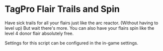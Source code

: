 # TagPro Flair Trails and Spin
Have sick trails for all your flairs just like the arc reactor. (Without having to level up) But wait there's more. You can also have your flairs spin like the level 4 donor flair absolutely free.

Settings for this script can be configured in the in-game settings.
